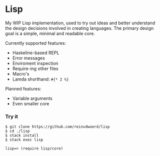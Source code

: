 # Lisp

My WIP Lisp implementation, used to try out ideas and better understand the design decisions involved in creating languages.
The primary design goal is a simple, minimal and readable core.

Currently supported features:
* Haskeline-based REPL
* Error messages
* Enviroment inspection
* Require-ing other files
* Macro's
* Lamda shorthand: `#{* 2 %}`

Planned features:
* Variable arguments
* Even smaller core


### Try it

    $ git clone https://github.com/reinvdwoerd/lisp
    $ cd ./lisp
    $ stack install
    $ stack exec lisp

    lisp=> (require lisp/core)